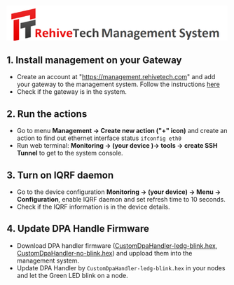 ![RehiveTech](/extensions/rehivetech.com/images/logo.png)

## 1. Install management on your Gateway

- Create an account at "https://management.rehivetech.com" and add your gateway to the management system. Follow the instructions [here](/extensions/rehivetech.com/README.md)
- Check if the gateway is in the system.

## 2. Run the actions

- Go to menu **Management -> Create new action ("+" icon)** and create an action to find out ethernet interface status ``ifconfig eth0``
- Run web terminal: **Monitoring -> (your device )-> tools -> create SSH Tunnel** to get to the system console.

## 3. Turn on IQRF daemon 

- Go to the device configuration **Monitoring -> (your device) -> Menu -> Configuration**, enable IQRF daemon and set refresh time to 10 seconds.
- Check if the IQRF information is in the device details.

## 4. Update DPA Handle Firmware

- Download DPA handler firmware ([CustomDpaHandler-ledg-blink.hex](/extensions/rehivetech.com/workshop/CustomDpaHandler-ledg-blink.hex), [CustomDpaHandler-no-blink.hex](/extensions/rehivetech.com/workshop/CustomDpaHandler-no-blink.hex)) and uppload them into the management system.
- Update DPA Handler by ``CustomDpaHandler-ledg-blink.hex`` in your nodes and let the Green LED blink on a node.
